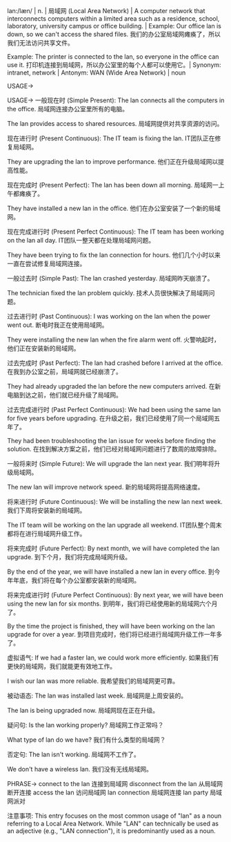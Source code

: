 lan:/læn/ | n. | 局域网 (Local Area Network) | A computer network that interconnects computers within a limited area such as a residence, school, laboratory, university campus or office building. | Example: Our office lan is down, so we can't access the shared files. 我们的办公室局域网瘫痪了，所以我们无法访问共享文件。

Example:  The printer is connected to the lan, so everyone in the office can use it.  打印机连接到局域网，所以办公室里的每个人都可以使用它。| Synonym:  intranet, network | Antonym: WAN (Wide Area Network) | noun

USAGE->

USAGE->
一般现在时 (Simple Present):
The lan connects all the computers in the office. 局域网连接办公室里所有的电脑。

The lan provides access to shared resources. 局域网提供对共享资源的访问。


现在进行时 (Present Continuous):
The IT team is fixing the lan. IT团队正在修复局域网。

They are upgrading the lan to improve performance. 他们正在升级局域网以提高性能。


现在完成时 (Present Perfect):
The lan has been down all morning. 局域网一上午都瘫痪了。

They have installed a new lan in the office. 他们在办公室安装了一个新的局域网。


现在完成进行时 (Present Perfect Continuous):
The IT team has been working on the lan all day. IT团队一整天都在处理局域网问题。

They have been trying to fix the lan connection for hours. 他们几个小时以来一直在尝试修复局域网连接。


一般过去时 (Simple Past):
The lan crashed yesterday. 局域网昨天崩溃了。

The technician fixed the lan problem quickly. 技术人员很快解决了局域网问题。


过去进行时 (Past Continuous):
I was working on the lan when the power went out.  断电时我正在使用局域网。

They were installing the new lan when the fire alarm went off.  火警响起时，他们正在安装新的局域网。


过去完成时 (Past Perfect):
The lan had crashed before I arrived at the office.  在我到办公室之前，局域网就已经崩溃了。

They had already upgraded the lan before the new computers arrived. 在新电脑到达之前，他们就已经升级了局域网。


过去完成进行时 (Past Perfect Continuous):
We had been using the same lan for five years before upgrading. 在升级之前，我们已经使用了同一个局域网五年了。

They had been troubleshooting the lan issue for weeks before finding the solution. 在找到解决方案之前，他们已经对局域网问题进行了数周的故障排除。


一般将来时 (Simple Future):
We will upgrade the lan next year. 我们明年将升级局域网。

The new lan will improve network speed. 新的局域网将提高网络速度。


将来进行时 (Future Continuous):
We will be installing the new lan next week. 我们下周将安装新的局域网。

The IT team will be working on the lan upgrade all weekend. IT团队整个周末都将在进行局域网升级工作。


将来完成时 (Future Perfect):
By next month, we will have completed the lan upgrade. 到下个月，我们将完成局域网升级。

By the end of the year, we will have installed a new lan in every office. 到今年年底，我们将在每个办公室都安装新的局域网。


将来完成进行时 (Future Perfect Continuous):
By next year, we will have been using the new lan for six months. 到明年，我们将已经使用新的局域网六个月了。

By the time the project is finished, they will have been working on the lan upgrade for over a year. 到项目完成时，他们将已经进行局域网升级工作一年多了。


虚拟语气:
If we had a faster lan, we could work more efficiently. 如果我们有更快的局域网，我们就能更有效地工作。

I wish our lan was more reliable. 我希望我们的局域网更可靠。


被动语态:
The lan was installed last week. 局域网是上周安装的。

The lan is being upgraded now. 局域网现在正在升级。


疑问句:
Is the lan working properly? 局域网工作正常吗？

What type of lan do we have? 我们有什么类型的局域网？


否定句:
The lan isn't working. 局域网不工作了。

We don't have a wireless lan. 我们没有无线局域网。


PHRASE->
connect to the lan 连接到局域网
disconnect from the lan 从局域网断开连接
access the lan 访问局域网
lan connection 局域网连接
lan party 局域网派对


注意事项:  This entry focuses on the most common usage of "lan" as a noun referring to a Local Area Network.  While "LAN" can technically be used as an adjective (e.g., "LAN connection"), it is predominantly used as a noun.
